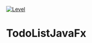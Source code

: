 <!-- ALL-CONTRIBUTORS-BADGE:START - Do not remove or modify this section -->
[![Level](https://img.shields.io/badge/Level-Easy-green.svg?style=flat-square)](#contributors-)
<!-- ALL-CONTRIBUTORS-BADGE:END -->
# TodoListJavaFx
